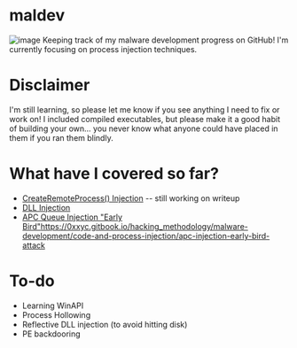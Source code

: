 # maldev
![image](https://github.com/0xXyc/maldev/assets/42036798/6e540b64-11bd-4f37-a936-50b03eb8ad8b)
Keeping track of my malware development progress on GitHub! I'm currently focusing on process injection techniques.

# Disclaimer
I'm still learning, so please let me know if you see anything I need to fix or work on! I included compiled executables, but please make it a good habit of building your own... you never know what anyone could have placed in them if you ran them blindly.

# What have I covered so far?
- [CreateRemoteProcess() Injection](https://0xxyc.gitbook.io/hacking_methodology/malware-development/code-and-process-injection/createremoteprocess-injection) -- still working on writeup
- [DLL Injection](https://0xxyc.gitbook.io/hacking_methodology/malware-development/code-and-process-injection/dll-injection)
- [APC Queue Injection "Early Bird"](https://0xxyc.gitbook.io/hacking_methodology/malware-development/code-and-process-injection/apc-injection-early-bird-attack)https://0xxyc.gitbook.io/hacking_methodology/malware-development/code-and-process-injection/apc-injection-early-bird-attack

# To-do
- Learning WinAPI
- Process Hollowing
- Reflective DLL injection (to avoid hitting disk)
- PE backdooring
